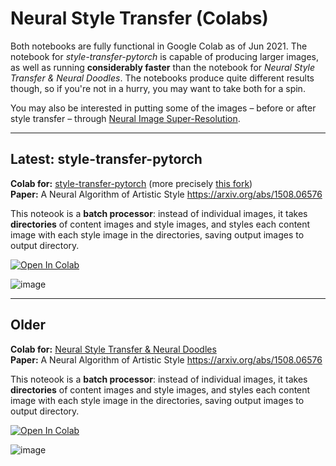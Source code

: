 # Neural Style Transfer (Colabs)

Both notebooks are fully functional in Google Colab as of Jun 2021. The notebook for _style-transfer-pytorch_ is capable of producing larger images, as well as running **considerably faster** than the notebook for _Neural Style Transfer & Neural Doodles_. The notebooks produce quite different results though, so if you're not in a hurry, you may want to take both for a spin.

You may also be interested in putting some of the images – before or after style transfer – through [Neural Image Super-Resolution](https://github.com/olaviinha/NeuralImageSuperResolution).

---

## Latest: style-transfer-pytorch

**Colab for:** [style-transfer-pytorch](https://github.com/crowsonkb/style-transfer-pytorch) (more precisely [this fork](https://github.com/olaviinha/style-transfer-pytorch)) <br>
**Paper:** A Neural Algorithm of Artistic Style https://arxiv.org/abs/1508.06576

This noteook is a **batch processor**: instead of individual images, it takes **directories** of content images and style images, and styles each content image with each style image in the directories, saving output images to output directory.

[![Open In Colab](https://colab.research.google.com/assets/colab-badge.svg)](https://colab.research.google.com/github/olaviinha/NeuralStyleTransfer/blob/master/NeuralStyleTransfer_crowsonkb.ipynb)

![image](https://user-images.githubusercontent.com/50331907/123553419-ba3a4280-d783-11eb-8c4c-0ddbf2bed57f.png)

---

## Older

**Colab for:** [Neural Style Transfer & Neural Doodles](https://github.com/titu1994/Neural-Style-Transfer) <br>
**Paper:** A Neural Algorithm of Artistic Style https://arxiv.org/abs/1508.06576

This noteook is a **batch processor**: instead of individual images, it takes **directories** of content images and style images, and styles each content image with each style image in the directories, saving output images to output directory.

[![Open In Colab](https://colab.research.google.com/assets/colab-badge.svg)](https://colab.research.google.com/github/olaviinha/NeuralStyleTransfer/blob/master/NeuralStyleTransfer_titu1994.ipynb)

![image](https://user-images.githubusercontent.com/50331907/123553416-b5758e80-d783-11eb-89d5-76e0a839b51d.png)
